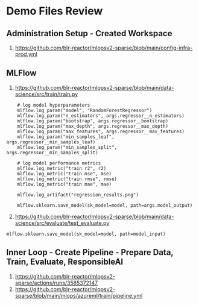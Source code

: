 # Demo Files Review

## Administration Setup - Created Workspace

1. https://github.com/blr-reactor/mlopsv2-sparse/blob/main/config-infra-prod.yml



## MLFlow

1. https://github.com/blr-reactor/mlopsv2-sparse/blob/main/data-science/src/train/train.py
```
    # log model hyperparameters
    mlflow.log_param("model", "RandomForestRegressor")
    mlflow.log_param("n_estimators", args.regressor__n_estimators)
    mlflow.log_param("bootstrap", args.regressor__bootstrap)
    mlflow.log_param("max_depth", args.regressor__max_depth)
    mlflow.log_param("max_features", args.regressor__max_features)
    mlflow.log_param("min_samples_leaf", args.regressor__min_samples_leaf)
    mlflow.log_param("min_samples_split", args.regressor__min_samples_split)
```

```
    # log model performance metrics
    mlflow.log_metric("train r2", r2)
    mlflow.log_metric("train mse", mse)
    mlflow.log_metric("train rmse", rmse)
    mlflow.log_metric("train mae", mae)
    
    mlflow.log_artifact("regression_results.png")
    
    mlflow.sklearn.save_model(sk_model=model, path=args.model_output)
```

2. https://github.com/blr-reactor/mlopsv2-sparse/blob/main/data-science/src/evaluate/test_evaluate.py

```
mlflow.sklearn.save_model(sk_model=model, path=model_input)
```


## Inner Loop - Create Pipeline - Prepare Data, Train, Evaluate, ResponsibleAI

1. https://github.com/blr-reactor/mlopsv2-sparse/actions/runs/3585372147
2. https://github.com/blr-reactor/mlopsv2-sparse/blob/main/mlops/azureml/train/pipeline.yml
